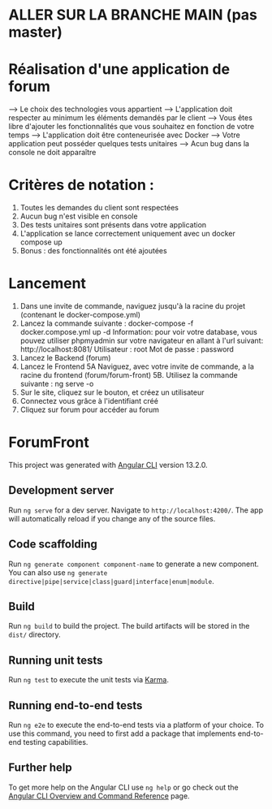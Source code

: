 # ALLER SUR LA BRANCHE MAIN (pas master)

# Réalisation d'une application de forum

--> Le choix des technologies vous appartient
--> L'application doit respecter au minimum les éléments demandés par le client
--> Vous êtes libre d'ajouter les fonctionnalités que vous souhaitez en fonction de votre temps
--> L'application doit être conteneurisée avec Docker
--> Votre application peut posséder quelques tests unitaires
--> Acun bug dans la console ne doit apparaître

# Critères de notation : 

1. Toutes les demandes du client sont respectées
2. Aucun bug n'est visible en console
3. Des tests unitaires sont présents dans votre application
4. L'application se lance correctement uniquement avec un docker compose up
5. Bonus : des fonctionnalités ont été ajoutées

# Lancement

1. Dans une invite de commande, naviguez jusqu'à la racine du projet (contenant le docker-compose.yml)
2. Lancez la commande suivante : docker-compose -f docker.compose.yml up -d
	Information: pour voir votre database, vous pouvez utiliser phpmyadmin sur votre navigateur en allant à l'url suivant: http://localhost:8081/
	Utilisateur : root
	Mot de passe : password
3. Lancez le Backend (forum)
4. Lancez le Frontend
	5A Naviguez, avec votre invite de commande, a la racine du frontend (forum/forum-front)
	5B. Utilisez la commande suivante : ng serve -o
5. Sur le site, cliquez sur le bouton, et créez un utilisateur
6. Connectez vous grâce à l'identifiant créé
7. Cliquez sur forum pour accéder au forum

 
# ForumFront

This project was generated with [Angular CLI](https://github.com/angular/angular-cli) version 13.2.0.

## Development server

Run `ng serve` for a dev server. Navigate to `http://localhost:4200/`. The app will automatically reload if you change any of the source files.

## Code scaffolding

Run `ng generate component component-name` to generate a new component. You can also use `ng generate directive|pipe|service|class|guard|interface|enum|module`.

## Build

Run `ng build` to build the project. The build artifacts will be stored in the `dist/` directory.

## Running unit tests

Run `ng test` to execute the unit tests via [Karma](https://karma-runner.github.io).

## Running end-to-end tests

Run `ng e2e` to execute the end-to-end tests via a platform of your choice. To use this command, you need to first add a package that implements end-to-end testing capabilities.

## Further help

To get more help on the Angular CLI use `ng help` or go check out the [Angular CLI Overview and Command Reference](https://angular.io/cli) page.
